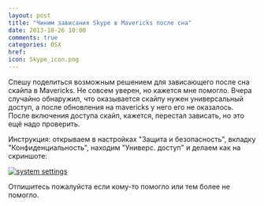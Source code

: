 ```yaml
---
layout: post
title: "Чиним зависания Skype в Mavericks после сна"
date: 2013-10-26 10:00
comments: true
categories: OSX
href: 
icon: Skype_icon.png
---
```

Спешу поделиться возможным решением для зависающего после сна скайпа в Mavericks. Не совсем уверен, но кажется мне помогло. Вчера случайно обнаружил, что оказывается скайпу нужен универсальный доступ, а после обновления на mavericks у него его не оказалось. После включения доступа скайп, кажется, перестал зависать, но это ещё надо проверить.

Инструкция: открываем в настройках "Защита и безопасность", вкладку "Конфиденциальность", находим "Универс. доступ" и делаем как на скриншоте:

<a class="screenshot" href="https://www.monosnap.com/image/MmfDMt6oMngaHUA4bO8KC4y7r.png" rel="screenshot" title="Решение проблемы с зависанием скайпа в Mavericks"><img src="https://www.monosnap.com/image/MmfDMt6oMngaHUA4bO8KC4y7r.png" alt="system settings" /></a>

Отпишитесь пожалуйста если кому-то помогло или тем более не помогло.